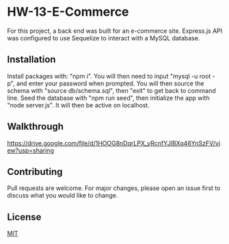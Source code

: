 # HW-13-E-Commerce

For this project, a back end was built for an e-commerce site. Express.js API was configured to use Sequelize to interact with a MySQL database.

## Installation

Install packages with: "npm i". You will then need to input "mysql -u root -p", and enter your password when prompted. You will then source the schema with "source db/schema.sql", then "exit" to get back to command line. Seed the database with "npm run seed", then initialize the app with "node server.js". It will then be active on localhost.

## Walkthrough
https://drive.google.com/file/d/1HOOG8nDqrLPX_yRcnfYJlBXq46YnSzFV/view?usp=sharing

## Contributing
Pull requests are welcome. For major changes, please open an issue first to discuss what you would like to change.

## License
[MIT](https://choosealicense.com/licenses/mit/)
